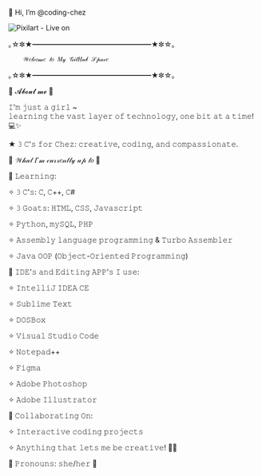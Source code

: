 👋 Hi, I’m @coding-chez

![Pixilart - Live on](https://github.com/user-attachments/assets/daceb992-5dd5-4cb1-b033-958b7d17bbfe)

｡☆✼★━━━━━━━━━━━━━━━━━★✼☆｡  

        𝒲𝑒𝓁𝒸𝑜𝓂𝑒 𝓉𝑜 𝑀𝓎 𝒢𝒾𝓉𝐻𝓊𝒷 𝒮𝓅𝒶𝒸𝑒 

｡☆✼★━━━━━━━━━━━━━━━━━★✼☆｡  


🌷 𝓐𝓫𝓸𝓾𝓽 𝓶𝓮 🌷

𝙸'𝚖 𝚓𝚞𝚜𝚝 𝚊 𝚐𝚒𝚛𝚕 ~   
𝚕𝚎𝚊𝚛𝚗𝚒𝚗𝚐 𝚝𝚑𝚎 𝚟𝚊𝚜𝚝 𝚕𝚊𝚢𝚎𝚛 𝚘𝚏 𝚝𝚎𝚌𝚑𝚗𝚘𝚕𝚘𝚐𝚢, 𝚘𝚗𝚎 𝚋𝚒𝚝 𝚊𝚝 𝚊 𝚝𝚒𝚖𝚎! 💻✨

★ 𝟹 𝙲'𝚜 𝚏𝚘𝚛 𝙲𝚑𝚎𝚣: 𝚌𝚛𝚎𝚊𝚝𝚒𝚟𝚎, 𝚌𝚘𝚍𝚒𝚗𝚐, 𝚊𝚗𝚍 𝚌𝚘𝚖𝚙𝚊𝚜𝚜𝚒𝚘𝚗𝚊𝚝𝚎. 




🌟 𝒲𝒽𝒶𝓉 𝐼'𝓂 𝒸𝓊𝓇𝓇𝑒𝓃𝓉𝓁𝓎 𝓊𝓅 𝓉𝑜 🌟


🌸 𝙻𝚎𝚊𝚛𝚗𝚒𝚗𝚐:

   ✧ 𝟹 𝙲'𝚜: 𝙲, 𝙲++, 𝙲#

   ✧ 𝟹 𝙶𝚘𝚊𝚝𝚜: 𝙷𝚃𝙼𝙻, 𝙲𝚂𝚂, 𝙹𝚊𝚟𝚊𝚜𝚌𝚛𝚒𝚙𝚝

   ✧ 𝙿𝚢𝚝𝚑𝚘𝚗, 𝚖𝚢𝚂𝚀𝙻, 𝙿𝙷𝙿

   ✧ 𝙰𝚜𝚜𝚎𝚖𝚋𝚕𝚢 𝚕𝚊𝚗𝚐𝚞𝚊𝚐𝚎 𝚙𝚛𝚘𝚐𝚛𝚊𝚖𝚖𝚒𝚗𝚐 & 𝚃𝚞𝚛𝚋𝚘 𝙰𝚜𝚜𝚎𝚖𝚋𝚕𝚎𝚛  

   ✧ 𝙹𝚊𝚟𝚊 𝙾𝙾𝙿 (𝙾𝚋𝚓𝚎𝚌𝚝-𝙾𝚛𝚒𝚎𝚗𝚝𝚎𝚍 𝙿𝚛𝚘𝚐𝚛𝚊𝚖𝚖𝚒𝚗𝚐)



🌸 𝙸𝙳𝙴'𝚜 𝚊𝚗𝚍 𝙴𝚍𝚒𝚝𝚒𝚗𝚐 𝙰𝙿𝙿'𝚜 𝙸 𝚞𝚜𝚎: 

   ✧ 𝙸𝚗𝚝𝚎𝚕𝚕𝚒𝙹 𝙸𝙳𝙴𝙰 𝙲𝙴

   ✧ 𝚂𝚞𝚋𝚕𝚒𝚖𝚎 𝚃𝚎𝚡𝚝

   ✧ 𝙳𝙾𝚂𝙱𝚘𝚡

   ✧ 𝚅𝚒𝚜𝚞𝚊𝚕 𝚂𝚝𝚞𝚍𝚒𝚘 𝙲𝚘𝚍𝚎

   ✧ 𝙽𝚘𝚝𝚎𝚙𝚊𝚍++

   ✧ 𝙵𝚒𝚐𝚖𝚊

   ✧ 𝙰𝚍𝚘𝚋𝚎 𝙿𝚑𝚘𝚝𝚘𝚜𝚑𝚘𝚙

   ✧ 𝙰𝚍𝚘𝚋𝚎 𝙸𝚕𝚕𝚞𝚜𝚝𝚛𝚊𝚝𝚘𝚛


🌸 𝙲𝚘𝚕𝚕𝚊𝚋𝚘𝚛𝚊𝚝𝚒𝚗𝚐 𝙾𝚗:  

   ✧ 𝙸𝚗𝚝𝚎𝚛𝚊𝚌𝚝𝚒𝚟𝚎 𝚌𝚘𝚍𝚒𝚗𝚐 𝚙𝚛𝚘𝚓𝚎𝚌𝚝𝚜  

   ✧ 𝙰𝚗𝚢𝚝𝚑𝚒𝚗𝚐 𝚝𝚑𝚊𝚝 𝚕𝚎𝚝𝚜 𝚖𝚎 𝚋𝚎 𝚌𝚛𝚎𝚊𝚝𝚒𝚟𝚎! 🎨✨  

   

🌸 𝙿𝚛𝚘𝚗𝚘𝚞𝚗𝚜: 𝚜𝚑𝚎/𝚑𝚎𝚛 🌷
